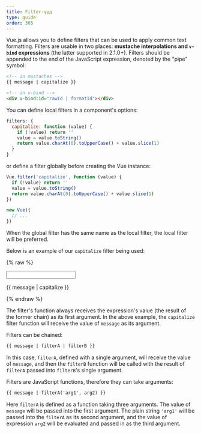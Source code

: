 ```yaml
---
title: Filter-үүд
type: guide
order: 305
---
```


Vue.js allows you to define filters that can be used to apply common text formatting. Filters are usable in two places: **mustache interpolations and `v-bind` expressions** (the latter supported in 2.1.0+). Filters should be appended to the end of the JavaScript expression, denoted by the "pipe" symbol:

``` html
<!-- in mustaches -->
{{ message | capitalize }}

<!-- in v-bind -->
<div v-bind:id="rawId | formatId"></div>
```

You can define local filters in a component's options:

``` js
filters: {
  capitalize: function (value) {
    if (!value) return ''
    value = value.toString()
    return value.charAt(0).toUpperCase() + value.slice(1)
  }
}
```

or define a filter globally before creating the Vue instance:

``` js
Vue.filter('capitalize', function (value) {
  if (!value) return ''
  value = value.toString()
  return value.charAt(0).toUpperCase() + value.slice(1)
})

new Vue({
  // ...
})
```
When the global filter has the same name as the local filter, the local filter will be preferred.

Below is an example of our `capitalize` filter being used:

{% raw %}
<div id="example_1" class="demo">
  <input type="text" v-model="message">
  <p>{{ message | capitalize }}</p>
</div>
<script>
  new Vue({
    el: '#example_1',
    data: function () {
      return {
        message: 'john'
      }
    },
    filters: {
      capitalize: function (value) {
        if (!value) return ''
        value = value.toString()
        return value.charAt(0).toUpperCase() + value.slice(1)
      }
    }
  })
</script>
{% endraw %}

The filter's function always receives the expression's value (the result of the former chain) as its first argument. In the above example, the `capitalize` filter function will receive the value of `message` as its argument.

Filters can be chained:

``` html
{{ message | filterA | filterB }}
```

In this case, `filterA`, defined with a single argument, will receive the value of `message`, and then the `filterB` function will be called with the result of `filterA` passed into `filterB`'s single argument.

Filters are JavaScript functions, therefore they can take arguments:

``` html
{{ message | filterA('arg1', arg2) }}
```

Here `filterA` is defined as a function taking three arguments. The value of `message` will be passed into the first argument. The plain string `'arg1'` will be passed into the `filterA` as its second argument, and the value of expression `arg2` will be evaluated and passed in as the third argument.
